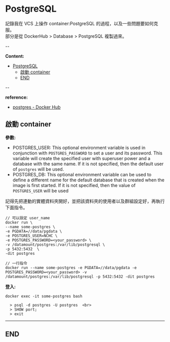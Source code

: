 # PostgreSQL

記錄我在 VCS 上操作 container:PostgreSQL 的過程，以及一些問題要如何克服。  
部分是從 DockerHub > Database > PostgreSQL 複製過來。

--

**Content:**

<!-- TOC -->

- [PostgreSQL](#postgresql)
  - [啟動 container](#啟動-container)
  - [END](#end)

<!-- /TOC -->

--

**reference:**

- [postgres - Docker Hub](https://hub.docker.com/_/postgres)

## 啟動 container

**參數:**

- POSTGRES_USER: This optional environment variable is used in conjunction with `POSTGRES_PASSWORD` to set a user and its password. This variable will create the specified user with superuser power and a database with the same name. If it is not specified, then the default user of `postgres` will be used.
- POSTGRES_DB: This optional environment variable can be used to define a different name for the default database that is created when the image is first started. If it is not specified, then the value of `POSTGRES_USER` will be used

記得先把連動的實體資料夾開好，並把該資料夾的使用者以及群組設定好，再執行下面指令。

<!-- POSTGRES_PASSWORD=Postgres@2020 -->

```{bash}
// 可以設定 user_name
docker run \
--name some-postgres \
-e PGDATA=//data/pgdata \
-e POSTGRES_USER=NCHC \
-e POSTGRES_PASSWORD=<your_password> \
-v /datamount/postgres:/var/lib/postgresql \
-p 5432:5432  \
-dit postgres

// 一行指令
docker run --name some-postgres -e PGDATA=//data/pgdata -e POSTGRES_PASSWORD=<your_password> -v /datamount/postgres:/var/lib/postgresql -p 5432:5432 -dit postgres
```

**登入:**

```{bash}
docker exec -it some-postgres bash

  > psql -d postgres -U postgres  <br>
  > SHOW port;  
  > exit
```

---

## END

